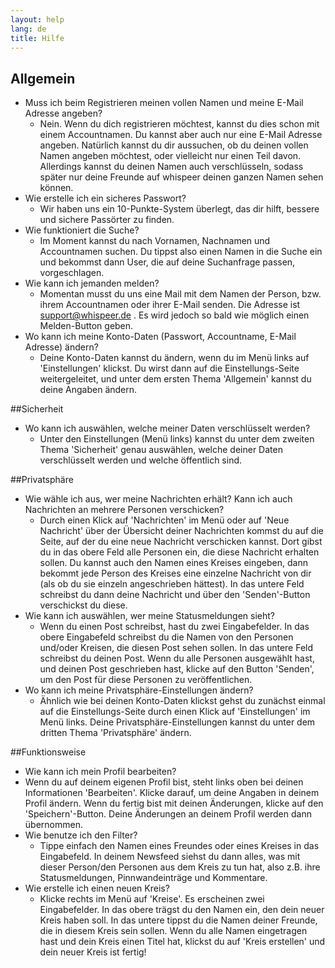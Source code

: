 ```yaml
---
layout: help
lang: de
title: Hilfe
---
```

## Allgemein

* Muss ich beim Registrieren meinen vollen Namen und meine E-Mail Adresse angeben?
	* Nein. Wenn du dich registrieren möchtest, kannst du dies schon mit einem Accountnamen. Du kannst aber auch nur eine E-Mail Adresse angeben. Natürlich kannst du dir aussuchen, ob du deinen vollen Namen angeben möchtest, oder vielleicht nur einen Teil davon. Allerdings kannst du deinen Namen auch verschlüsseln, sodass später nur deine Freunde auf whispeer deinen ganzen Namen sehen können.
* Wie erstelle ich ein sicheres Passwort?
	* Wir haben uns ein 10-Punkte-System überlegt, das dir hilft, bessere und sichere Passörter zu finden.
* Wie funktioniert die Suche?
	* Im Moment kannst du nach Vornamen, Nachnamen und Accountnamen suchen. Du tippst also einen Namen in die Suche ein und bekommst dann User, die auf deine Suchanfrage passen, vorgeschlagen.
* Wie kann ich jemanden melden?
	* Momentan musst du uns eine Mail mit dem Namen der Person, bzw. ihrem Accountnamen oder ihrer E-Mail senden. Die Adresse ist support@whispeer.de . Es wird jedoch so bald wie möglich einen Melden-Button geben.
* Wo kann ich meine Konto-Daten (Passwort, Accountname, E-Mail Adresse) ändern?
	* Deine Konto-Daten kannst du ändern, wenn du im Menü links auf 'Einstellungen' klickst. Du wirst dann auf die Einstellungs-Seite weitergeleitet, und unter dem ersten Thema 'Allgemein' kannst du deine Angaben ändern.

##Sicherheit

* Wo kann ich auswählen, welche meiner Daten verschlüsselt werden?
	* Unter den Einstellungen (Menü links) kannst du unter dem zweiten Thema 'Sicherheit' genau auswählen, welche deiner Daten verschlüsselt werden und welche öffentlich sind.

##Privatsphäre

* Wie wähle ich aus, wer meine Nachrichten erhält? Kann ich auch Nachrichten an mehrere Personen verschicken?
	* Durch einen Klick auf 'Nachrichten' im Menü oder auf 'Neue Nachricht' über der Übersicht deiner Nachrichten kommst du auf die Seite, auf der du eine neue Nachricht verschicken kannst. Dort gibst du in das obere Feld alle Personen ein, die diese Nachricht erhalten sollen. Du kannst auch den Namen eines Kreises eingeben, dann bekommt jede Person des Kreises eine einzelne Nachricht von dir (als ob du sie einzeln angeschrieben hättest). In das untere Feld schreibst du dann deine Nachricht und über den 'Senden'-Button verschickst du diese.
* Wie kann ich auswählen, wer meine Statusmeldungen sieht?
	* Wenn du einen Post schreibst, hast du zwei Eingabefelder. In das obere Eingabefeld schreibst du die Namen von den Personen und/oder Kreisen, die diesen Post sehen sollen. In das untere Feld schreibst du deinen Post. Wenn du alle Personen ausgewählt hast, und deinen Post geschrieben hast, klicke auf den Button 'Senden', um den Post für diese Personen zu veröffentlichen.
* Wo kann ich meine Privatsphäre-Einstellungen ändern?
	* Ähnlich wie bei deinen Konto-Daten klickst gehst du zunächst einmal auf die Einstellungs-Seite durch einen Klick auf 'Einstellungen' im Menü links. Deine Privatsphäre-Einstellungen kannst du unter dem dritten Thema 'Privatsphäre' ändern.

##Funktionsweise

* Wie kann ich mein Profil bearbeiten?
 * Wenn du auf deinem eigenen Profil bist, steht links oben bei deinen Informationen 'Bearbeiten'. Klicke darauf, um deine Angaben in deinem Profil ändern. Wenn du fertig bist mit deinen Änderungen, klicke auf den 'Speichern'-Button. Deine Änderungen an deinem Profil werden dann übernommen.
* Wie benutze ich den Filter?
	* Tippe einfach den Namen eines Freundes oder eines Kreises in das Eingabefeld. In deinem Newsfeed siehst du dann alles, was mit dieser Person/den Personen aus dem Kreis zu tun hat, also z.B. ihre Statusmeldungen, Pinnwandeinträge und Kommentare.
* Wie erstelle ich einen neuen Kreis?
	* Klicke rechts im Menü auf 'Kreise'. Es erscheinen zwei Eingabefelder. In das obere trägst du den Namen ein, den dein neuer Kreis haben soll. In das untere tippst du die Namen deiner Freunde, die in diesem Kreis sein sollen. Wenn du alle Namen eingetragen hast und dein Kreis einen Titel hat, klickst du auf 'Kreis erstellen' und dein neuer Kreis ist fertig!
